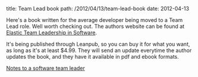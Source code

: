 title:	Team Lead book
path:	/2012/04/13/team-lead-book
date:	2012-04-13

Here's a book written for the average developer being moved to a Team Lead role. Well worth checking out. The authors website can be found at <a href="http://5whys.com/">Elastic Team Leadership in Software</a>.

It's being published through Leanpub, so you can buy it for what you want, as long as it's at least $4.99. They will send an update everytime the author updates the book, and they have it available in pdf and ebook formats.

<a href="http://leanpub.com/teamleader">Notes to a software team leader</a>
